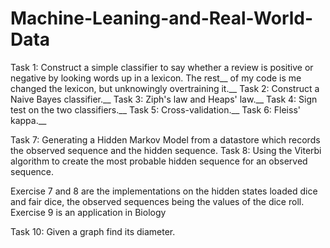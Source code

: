 # Machine-Leaning-and-Real-World-Data
Task 1: Construct a simple classifier to say whether a review is positive or negative by looking words up in a lexicon. The rest__
of my code is me changed the lexicon, but unknowingly overtraining it.__
Task 2: Construct a Naive Bayes classifier.__
Task 3: Ziph's law and Heaps' law.__
Task 4: Sign test on the two classifiers.__
Task 5: Cross-validation.__
Task 6: Fleiss' kappa.__

Task 7: Generating a Hidden Markov Model from a datastore which records the observed sequence and the hidden sequence.
Task 8: Using the Viterbi algorithm to create the most probable hidden sequence for an observed sequence.

Exercise 7 and 8 are the implementations on the hidden states loaded dice and fair dice, the observed sequences being the values of the dice roll.
Exercise 9 is an application in Biology

Task 10: Given a graph find its diameter.
 